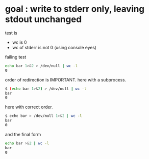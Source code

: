goal : write to stderr only, leaving stdout unchanged
=====================================================

test is 

* wc is 0
* wc of stderr is not 0 (using console eyes)

failing test

```bash
echo bar 1>&2 > /dev/null | wc -l
0
```

order of redirection is IMPORTANT.
here with a subprocess.

```bash
$ (echo bar 1>&2) > /dev/null | wc -l
bar
0
```

here with correct order.

```bash
$ echo bar > /dev/null 1>&2 | wc -l
bar
0
```

and the final form

```bash
echo bar >&2 | wc -l
bar
0
```

